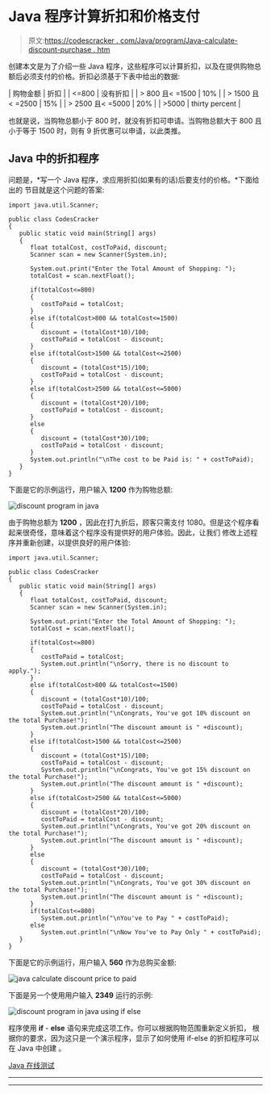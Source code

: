 # Java 程序计算折扣和价格支付

> 原文:[https://codescracker . com/Java/program/Java-calculate-discount-purchase . htm](https://codescracker.com/java/program/java-calculate-discount-purchase.htm)

创建本文是为了介绍一些 Java 程序，这些程序可以计算折扣，以及在提供购物总额后必须支付的价格。折扣必须基于下表中给出的数据:

| 购物金额 | 折扣 |
| <=800 | 没有折扣 |
| > 800 且< =1500 | 10% |
| > 1500 且< =2500 | 15% |
| > 2500 且< =5000 | 20% |
| >5000 | thirty percent |

也就是说，当购物总额小于 800 时，就没有折扣可申请。当购物总额大于 800 且小于等于 1500 时，则有 9 折优惠可以申请，以此类推。

## Java 中的折扣程序

问题是，*写一个 Java 程序，求应用折扣(如果有的话)后要支付的价格。*下面给出的 节目就是这个问题的答案:

```
import java.util.Scanner;

public class CodesCracker
{
   public static void main(String[] args)
   {
      float totalCost, costToPaid, discount;
      Scanner scan = new Scanner(System.in);

      System.out.print("Enter the Total Amount of Shopping: ");
      totalCost = scan.nextFloat();

      if(totalCost<=800)
      {
         costToPaid = totalCost;
      }
      else if(totalCost>800 && totalCost<=1500)
      {
         discount = (totalCost*10)/100;
         costToPaid = totalCost - discount;
      }
      else if(totalCost>1500 && totalCost<=2500)
      {
         discount = (totalCost*15)/100;
         costToPaid = totalCost - discount;
      }
      else if(totalCost>2500 && totalCost<=5000)
      {
         discount = (totalCost*20)/100;
         costToPaid = totalCost - discount;
      }
      else
      {
         discount = (totalCost*30)/100;
         costToPaid = totalCost - discount;
      }
      System.out.println("\nThe cost to be Paid is: " + costToPaid);
   }
}
```

下面是它的示例运行，用户输入 **1200** 作为购物总额:

![discount program in java](../Images/217c1a621c007b76854f4f970fc6cfe4.png)

由于购物总额为 **1200** ，因此在打九折后，顾客只需支付 1080。但是这个程序看起来很奇怪，意味着这个程序没有提供好的用户体验。因此，让我们 修改上述程序并重新创建，以提供良好的用户体验:

```
import java.util.Scanner;

public class CodesCracker
{
   public static void main(String[] args)
   {
      float totalCost, costToPaid, discount;
      Scanner scan = new Scanner(System.in);

      System.out.print("Enter the Total Amount of Shopping: ");
      totalCost = scan.nextFloat();

      if(totalCost<=800)
      {
         costToPaid = totalCost;
         System.out.println("\nSorry, there is no discount to apply.");
      }
      else if(totalCost>800 && totalCost<=1500)
      {
         discount = (totalCost*10)/100;
         costToPaid = totalCost - discount;
         System.out.println("\nCongrats, You've got 10% discount on the total Purchase!");
         System.out.println("The discount amount is " +discount);
      }
      else if(totalCost>1500 && totalCost<=2500)
      {
         discount = (totalCost*15)/100;
         costToPaid = totalCost - discount;
         System.out.println("\nCongrats, You've got 15% discount on the total Purchase!");
         System.out.println("The discount amount is " +discount);
      }
      else if(totalCost>2500 && totalCost<=5000)
      {
         discount = (totalCost*20)/100;
         costToPaid = totalCost - discount;
         System.out.println("\nCongrats, You've got 20% discount on the total Purchase!");
         System.out.println("The discount amount is " +discount);
      }
      else
      {
         discount = (totalCost*30)/100;
         costToPaid = totalCost - discount;
         System.out.println("\nCongrats, You've got 30% discount on the total Purchase!");
         System.out.println("The discount amount is " +discount);
      }
      if(totalCost<=800)
         System.out.println("\nYou've to Pay " + costToPaid);
      else
         System.out.println("\nNow You've to Pay Only " + costToPaid);
   }
}
```

下面是它的示例运行，用户输入 **560** 作为总购买金额:

![java calculate discount price to paid](../Images/170c8592f8b863693a50014f98bdf4ed.png)

下面是另一个使用用户输入 **2349** 运行的示例:

![discount program in java using if else](../Images/98e066f07f4786f1b9618e180637e0fd.png)

程序使用 **if** - **else** 语句来完成这项工作。你可以根据购物范围重新定义折扣， 根据你的要求，因为这只是一个演示程序，显示了如何使用 if-else 的折扣程序可以在 Java 中创建 。

[Java 在线测试](/exam/showtest.php?subid=1)

* * *

* * *